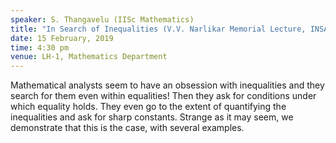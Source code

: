 ```yaml
---
speaker: S. Thangavelu (IISc Mathematics)
title: "In Search of Inequalities (V.V. Narlikar Memorial Lecture, INSA)"
date: 15 February, 2019
time: 4:30 pm
venue: LH-1, Mathematics Department
---
```


Mathematical analysts seem to have an obsession with inequalities
and they search for them even within equalities! Then they ask for
conditions under which equality holds. They even go to the extent
of quantifying the inequalities and ask for sharp constants. Strange
as it may seem, we demonstrate that this is the case, with several examples.
